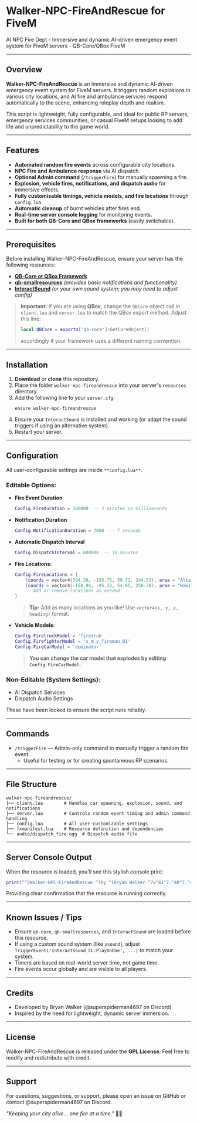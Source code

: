 # Walker-NPC-FireAndRescue for FiveM
AI NPC Fire Dept - Immersive and dynamic AI-driven emergency event system for FiveM servers - QB-Core/QBox FiveM

---

## Overview
**Walker-NPC-FireAndRescue** is an immersive and dynamic AI-driven emergency event system for FiveM servers. It triggers random explosions in various city locations, and AI fire and ambulance services respond automatically to the scene, enhancing roleplay depth and realism.

This script is lightweight, fully configurable, and ideal for public RP servers, emergency services communities, or casual FiveM setups looking to add life and unpredictability to the game world.

---

## Features
- **Automated random fire events** across configurable city locations.
- **NPC Fire and Ambulance response** via AI dispatch.
- **Optional Admin command** (`/triggerFire`) for manually spawning a fire.
- **Explosion, vehicle fires, notifications, and dispatch audio** for immersive effects.
- **Fully customisable timings, vehicle models, and fire locations** through `Config.lua`.
- **Automatic cleanup** of burnt vehicles after fires end.
- **Real-time server console logging** for monitoring events.
- **Built for both QB-Core and QBox frameworks** (easily switchable).

---

## Prerequisites
Before installing Walker-NPC-FireAndRescue, ensure your server has the following resources:

- [**QB-Core or QBox Framework**](https://github.com/qbcore-framework)
- [**qb-smallresources**](https://github.com/qbcore-framework/qb-smallresources) *(provides basic notifications and functionality)*
- [**InteractSound**](https://github.com/plunkettscott/interact-sound) *(or your own sound system; you may need to adjust config)*

> **Important:**
> If you are using **QBox**, change the `QBCore` object call in `client.lua` and `server.lua` to match the QBox export method. Adjust this line:
> ```lua
> local QBCore = exports['qb-core']:GetCoreObject()
> ```
> accordingly if your framework uses a different naming convention.

---

## Installation

1. **Download** or **clone** this repository.
2. Place the folder `walker-npc-fireandrescue` into your server's `resources` directory.
3. Add the following line to your `server.cfg`:
    ```
    ensure walker-npc-fireandrescue
    ```
4. Ensure your `InteractSound` is installed and working (or adapt the sound triggers if using an alternative system).
5. Restart your server.

---

## Configuration

All user-configurable settings are inside `**config.lua**`.

### Editable Options:
- **Fire Event Duration**
  ```lua
  Config.FireDuration = 180000  -- 3 minutes in milliseconds
  ```
- **Notification Duration**
  ```lua
  Config.NotificationDuration = 7000  -- 7 seconds
  ```
- **Automatic Dispatch Interval**
  ```lua
  Config.DispatchInterval = 600000  -- 10 minutes
  ```
- **Fire Locations:**
  ```lua
  Config.FireLocations = {
      {coords = vector4(394.36, -195.75, 59.71, 344.53), area = "Alta Street"},
      {coords = vector4(-158.94, -95.33, 54.05, 250.78), area = "Hawick Avenue"},
      -- Add or remove locations as needed
  }
  ```
  > **Tip:** Add as many locations as you like! Use `vector4(x, y, z, heading)` format.

- **Vehicle Models:**
  ```lua
  Config.FiretruckModel = 'firetruk'
  Config.FirefighterModel = 's_m_y_fireman_01'
  Config.FireCarModel = 'dominator'
  ```
  > **You can change the car model that explodes by editing `Config.FireCarModel`.**

### Non-Editable (System Settings):
- AI Dispatch Services
- Dispatch Audio Settings

These have been locked to ensure the script runs reliably.

---

## Commands

- `/triggerFire` — Admin-only command to manually trigger a random fire event.
  - Useful for testing or for creating spontaneous RP scenarios.

---

## File Structure
```
walker-npc-fireandrescue/
├── client.lua        # Handles car spawning, explosion, sound, and notifications
├── server.lua        # Controls random event timing and admin command handling
├── config.lua        # All user-customizable settings
├── fxmanifest.lua    # Resource definition and dependencies
└── audio/dispatch_fire.ogg  # Dispatch audio file
```

---

## Server Console Output

When the resource is loaded, you'll see this stylish console print:
```lua
print("^2Walker-NPC-FireAndRescue ^7by ^1Bryan Walker ^7v^41^7.^40^7.^40")
```
Providing clear confirmation that the resource is running correctly.


---

## Known Issues / Tips
- Ensure `qb-core`, `qb-smallresources`, and `InteractSound` are loaded before this resource.
- If using a custom sound system (like `xsound`), adjust `TriggerEvent('InteractSound_CL:PlayOnOne', ...)` to match your system.
- Timers are based on real-world server time, not game time.
- Fire events occur globally and are visible to all players.

---

## Credits
- Developed by Bryan Walker (@superspiderman4697 on Discord)
- Inspired by the need for lightweight, dynamic server immersion.

---

## License
Walker-NPC-FireAndRescue is released under the **GPL License**. Feel free to modify and redistribute with credit.

---

## Support
For questions, suggestions, or support, please open an issue on GitHub or contact @superspiderman4697 on Discord.

*"Keeping your city alive... one fire at a time."* 🚒🔥

